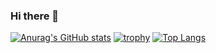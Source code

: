 ### Hi there 👋
[![Anurag's GitHub stats](https://github-readme-stats.vercel.app/api?username=Tech-Nayuta)](https://github.com/anuraghazra/github-readme-stats)
[![trophy](https://github-profile-trophy.vercel.app/?username=Tech-Nayuta&theme=onedark&title=Joined2020,Commit,Followers,Repositories,Issue,PullRequest)](https://github.com/ryo-ma/github-profile-trophy)
[![Top Langs](https://github-readme-stats.vercel.app/api/top-langs/?username=Tech-Nayuta&langs_count=10&layout=compact&exclude_repo=piscon2019,piscon2019-2,go-traq&theme=Gradient)](https://github.com/anuraghazra/github-readme-stats) 

<!--
**Tech-Nayuta/Tech-Nayuta** is a ✨ _special_ ✨ repository because its `README.md` (this file) appears on your GitHub profile.

Here are some ideas to get you started:

- 🔭 I’m currently working on ...
- 🌱 I’m currently learning ... Swift
- 👯 I’m looking to collaborate on ...
- 🤔 I’m looking for help with ...
- 💬 Ask me about ...
- 📫 How to reach me: ...
- 😄 Pronouns: ...
- ⚡ Fun fact: ...
-->
